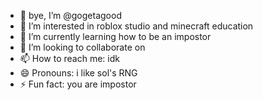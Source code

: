 - 👋 bye, I’m @gogetagood
- 👀 I’m interested in roblox studio and minecraft education
- 🌱 I’m currently learning how to be an impostor
- 💞️ I’m looking to collaborate on 
- 📫 How to reach me: idk
- 😄 Pronouns: i like sol's RNG
- ⚡ Fun fact: you are impostor

<!---
gogetagood/gogetagood is a ✨ special ✨ repository because its `README.md` (this file) appears on your GitHub profile.
You can click the Preview link to take a look at your changes.
--->
